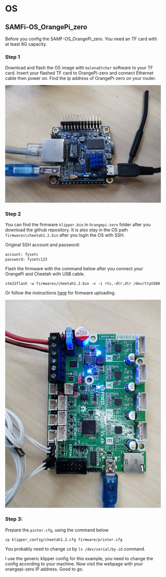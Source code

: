 # OS

## SAMFi-OS_OrangePi_zero

Before you config the SAMF-OS_OrangePi_zero. You need an TF card with at least 8G capacity.

### Step 1

Download and flash the OS image with `balenaEtcher` software to your TF card. Insert your flashed TF card to OrangePi-zero and connect Ethernet cable then power on. Find the ip address of OrangePi-zero on your router.

![](Orangepi-zero/orangepi_zero.jpg)

### Step 2

You can find the firmware `klipper.bin` in `Orangepi-zero` folder after you download the github repository. It is also stay in the OS path `firmwares\cheetah1.2.bin` after you login the OS with SSH.

Original SSH account and password:

```
account: fysetc
password: fysetc123
```

Flash the firmware with the command below after you connect your OrangePi and Cheetah with USB cable.

```
stm32flash -w firmwares/cheetah1.2.bin -v -i rts,-dtr,dtr /dev/ttyUSB0
```

Or follow the instructions [here](https://github.com/FYSETC/FYSETC-Cheetah#53-upload-the-firmware) for firmware uploading.

![](Orangepi-zero/cheetah.jpg)

### Step 3:

Prepare the `pinter.cfg`, using the command below

```
cp klipper_config/cheetah1.2.cfg firmware/printer.cfg
```

You probably need to change `id` by `ls /dev/serial/by-id` command.

I use the generic klipper config for this example, you need to change the config according to your machine. Now visit the webpage with your orangepi-zero IP address. Good to go.
